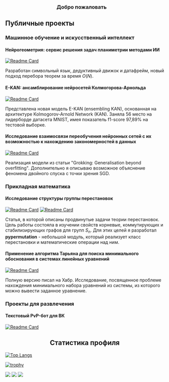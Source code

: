 <!--
![](https://komarev.com/ghpvc/?username=enlacroix&color=red)
<a href="https://enlacroix.github.io/" target="_blank"> Мой блог </a>.
<a href="https://github.com/enlacroix/github-readme-stats"><img align="center" src="https://github-readme-stats.vercel.app/api?username=enlacroix&theme=dark&show_icons=true&include_all_commits=true&hide_border=true" alt="Github stats" /></a>

[![Readme Card](https://github-readme-stats.vercel.app/api/pin/?username=anuraghazra&repo=github-readme-stats)](https://github.com/anuraghazra/github-readme-stats)
<a href="https://github.com/enlacroix/github-readme-stats"><img src="https://github-readme-stats.vercel.app/api/top-langs/?username=enlacroix&layout=compact&theme=dark"/></a>


[![Typing SVG](https://readme-typing-svg.demolab.com?font=Marck+Script&size=17&pause=500&color=E44657&background=FFFFFF00&random=false&width=435&lines=%D0%9F%D0%B8%D1%80%D0%BE%D0%BC%D0%B0%D0%BD+%D0%A0%D0%BE%D0%BC%D0%B0%D0%BD%2C+%D1%82%D1%8B+%D1%87%D1%82%D0%BE+%D1%82%D0%B2%D0%BE%D1%80%D0%B8%D1%88%D1%8C%3F;%D0%AD%D1%82%D0%BE+ROFLS!)](https://git.io/typing-svg)
https://readme-typing-svg.demolab.com/demo/

### Навигация
1. [Проекты](#projects)
   1. [Личный сайт](#site)
   2. [Бот для ВК](#vkbot)
2. [Статистика профиля](#stats)

[![LeetCode stats](https://leetcode-stats-six.vercel.app/api?username=enlacroix&theme=dark)](https://github.com/KnlnKS/leetcode-stats)


<h4> Личный сайт </h4> <a id="site"></a>

[![Readme Card](https://github-readme-stats.vercel.app/api/pin/?username=enlacroix&repo=enlacroix.github.io&theme=tokyonight)](https://github.com/enlacroix/enlacroix.github.io)

![Github Pages](https://img.shields.io/badge/github%20pages-121013?style=for-the-badge&logo=github&logoColor=white) В лучших традициях сайтов нулевых.
-->
<h3 align="center"> Добро пожаловать
<img src="https://github.com/blackcater/blackcater/raw/main/images/Hi.gif" height="16"/>
</h3>

<h2> Публичные проекты </h2> <a name="projects"></a>

<h3> Машинное обучение и искусственный интеллект </h3>

<h4> Нейрогеометрия: cервис решения задач планиметрии методами ИИ </h4>

[![Readme Card](https://github-readme-stats.vercel.app/api/pin/?username=enlacroix&repo=neurogeometry&theme=tokyonight)](https://github.com/enlacroix/neurogeometry)

Разработан символьный язык, дедуктивный движок и датафрейм, новый подход перебора теорем за время $O(N)$.

<h4> E-KAN: ансамблирование нейросетей Колмогорова-Арнольда </h4>

[![Readme Card](https://github-readme-stats.vercel.app/api/pin/?username=enlacroix&repo=nir-ensembling&theme=tokyonight)](https://github.com/enlacroix/nir-ensembling)

Представлена новая модель E-KAN (ensembling KAN), основанная на архитектуре Kolmogorov-Arnold Network (KAN). Заняла 56 место на лидерборде датасета MNIST, имея показатель f1-score 97,89% на тестовой выборке.   

<h4> Исследование взаимосвязи переобучения нейронных сетей с их возможностью к нахождению закономерностей в данных</h4>

[![Readme Card](https://github-readme-stats.vercel.app/api/pin/?username=enlacroix&repo=intuitive_learning&theme=tokyonight)](https://github.com/enlacroix/intuitive_learning)

Реализация модели из статьи "Grokking: Generalisation beyond overfitting". Дополнительно я описываю возможное объяснение феномена двойного спуска с точки зрения SGD.

<h3> Прикладная математика </h3>

<h4> Исследование структуры группы перестановок </h4>

[![Readme Card](https://github-readme-stats.vercel.app/api/pin/?username=enlacroix&repo=permutations_paper&theme=tokyonight)](https://github.com/enlacroix/permutations_paper)
[![Readme Card](https://github-readme-stats.vercel.app/api/pin/?username=enlacroix&repo=pypermutation&theme=tokyonight)](https://github.com/enlacroix/pypermutation)

Статья, в которой описаны продвинутые задачи теории перестановок. Цель работы состояла в изучении свойств корневые, коммутирующих и стабилизирующих графов для групп $S_n$.
Для этих целей я разработал **pypermutation** - небольшой модуль, который реализует класс перестановки и математические операции над ним. 

<h4> Применение алгоритма Тарьяна для поиска минимального обоснования в системах линейных уравнений </h4>

[![Readme Card](https://github-readme-stats.vercel.app/api/pin/?username=enlacroix&repo=tarjan_pylineq&theme=tokyonight)](https://github.com/enlacroix/tarjan_pylineq)

Полную версию писал на Хабр. Исследование, посвященное проблеме нахождения минимального набора уравнений из системы, из которого можно вывести заданное уравнение. 

<h3> Проекты для развлечения </h3>

<h4> Текстовый PvP-бот для ВК </h4> <a name="vkbot"></a>

[![Readme Card](https://github-readme-stats.vercel.app/api/pin/?username=enlacroix&repo=arenamsterbot&theme=tokyonight)](https://github.com/enlacroix/arenamsterbot)

<h2 align="center"> Статистика профиля </h2> <a name="stats"></a>

[![Top Langs](https://github-readme-stats.vercel.app/api/top-langs/?username=enlacroix&theme=synthwave)](https://github.com/anuraghazra/github-readme-stats)


[![trophy](https://github-profile-trophy.vercel.app/?username=enlacroix&theme=dark_lover)](https://github.com/ryo-ma/github-profile-trophy)

![](https://github-profile-summary-cards.vercel.app/api/cards/profile-details?username=enlacroix&theme=2077)
![](https://github-profile-summary-cards.vercel.app/api/cards/most-commit-language?username=enlacroix&theme=2077)
![](https://github-profile-summary-cards.vercel.app/api/cards/repos-per-language?username=enlacroix&theme=2077)

<!--
![](https://github-profile-summary-cards.vercel.app/api/cards/productive-time?username=enlacroix&theme=2077&utcOffset=3)
-->



